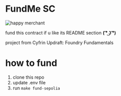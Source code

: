 # FundMe SC

![happy merchant](https://upload.wikimedia.org/wikipedia/en/1/1d/The_Happy_Merchant.jpg)

fund this contract if u like its README section **( ͡° ͜ʖ ͡°)**

project from Cyfrin Updraft: Foundry Fundamentals

# how to fund

1. clone this repo
2. update .env file
3. run `make fund-sepolia`
